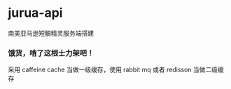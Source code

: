 # jurua-api
南美亚马逊短鲷精灵服务端搭建

### 饿货，啃了这根士力架吧！

采用 caffeine cache 当做一级缓存，使用 rabbit mq 或者 redisson 当做二级缓存
